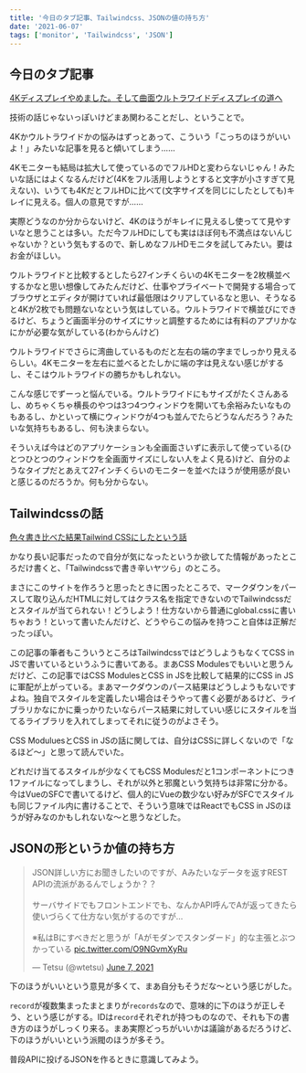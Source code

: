 ```yaml
---
title: '今日のタブ記事、Tailwindcss、JSONの値の持ち方'
date: '2021-06-07'
tags: ['monitor', 'Tailwindcss', 'JSON']
---
```


## 今日のタブ記事

[4Kディスプレイやめました。そして曲面ウルトラワイドディスプレイの道へ](https://repl.info/archives/2924/)

技術の話じゃないっぽいけどまあ関わることだし、ということで。

4Kかウルトラワイドかの悩みはずっとあって、こういう「こっちのほうがいいよ！」みたいな記事を見ると傾いてしまう……

4Kモニターも結局は拡大して使っているのでフルHDと変わらないじゃん！みたいな話にはよくなるんだけど(4Kをフル活用しようとすると文字が小さすぎて見えない)、いうても4KだとフルHDに比べて(文字サイズを同じにしたとしても)キレイに見える。個人の意見ですが……

実際どうなのか分からないけど、4Kのほうがキレイに見えるし使ってて見やすいなと思うことは多い。ただ今フルHDにしても実はほぼ何も不満点はないんじゃないか？という気もするので、新しめなフルHDモニタを試してみたい。要はお金がほしい。

ウルトラワイドと比較するとしたら27インチくらいの4Kモニターを2枚横並べするかなと思い想像してみたんだけど、仕事やプライベートで開発する場合ってブラウザとエディタが開けていれば最低限はクリアしているなと思い、そうなると4Kが2枚でも問題ないなという気はしている。ウルトラワイドで横並びにできるけど、ちょうど画面半分のサイズにサッと調整するためには有料のアプリかなにかが必要な気がしている(わからんけど)

ウルトラワイドでさらに湾曲しているものだと左右の端の字までしっかり見えるらしい。4Kモニターを左右に並べるとたしかに端の字は見えない感じがするし、そこはウルトラワイドの勝ちかもしれない。

こんな感じでずーっと悩んでいる。ウルトラワイドにもサイズがたくさんあるし、めちゃくちゃ横長のやつは3つ4つウィンドウを開いても余裕みたいなものもあるし、かといって横にウィンドウが4つも並んでたらどうなんだろう？みたいな気持ちもあるし、何も決まらない。

そういえば今はどのアプリケーションも全画面さいずに表示して使っている(ひとつひとつのウィンドウを全画面サイズにしない人をよく見る)けど、自分のようなタイプだとあえて27インチくらいのモニターを並べたほうが使用感が良いと感じるのだろうか。何も分からない。

## Tailwindcssの話

[色々書き比べた結果Tailwind CSSにしたという話](https://qiita.com/Takazudo/items/78ee15564bfefdea844c)

かなり長い記事だったので自分が気になったというか欲してた情報があったところだけ書くと、「Tailwindcssで書き辛いヤツら」のところ。

まさにこのサイトを作ろうと思ったときに困ったところで、マークダウンをパースして取り込んだHTMLに対してはクラス名を指定できないのでTailwindcssだとスタイルが当てられない！どうしよう！仕方ないから普通にglobal.cssに書いちゃおう！といって書いたんだけど、どうやらこの悩みを持つこと自体は正解だったっぽい。

この記事の筆者もこういうところはTailwindcssではどうしようもなくてCSS in JSで書いているというふうに書いてある。まあCSS Modulesでもいいと思うんだけど、この記事ではCSS ModulesとCSS in JSを比較して結果的にCSS in JSに軍配が上がっている。まあマークダウンのパース結果はどうしようもないですよね。独自でスタイルを定義したい場合はそうやって書く必要があるけど、ライブラリかなにかに乗っかりたいならパース結果に対していい感じにスタイルを当てるライブラリを入れてしまってそれに従うのがよさそう。

CSS ModuluesとCSS in JSの話に関しては、自分はCSSに詳しくないので「なるほど〜」と思って読んでいた。

どれだけ当てるスタイルが少なくてもCSS Modulesだと1コンポーネントにつき1ファイルになってしまうし、それが以外と邪魔という気持ちは非常に分かる。今はVueのSFCで書いてるけど、個人的にVueの数少ない好みがSFCでスタイルも同じファイル内に書けることで、そういう意味ではReactでもCSS in JSのほうが好みなのかもしれないな〜と思うなどした。

## JSONの形というか値の持ち方

<blockquote class="twitter-tweet" data-partner="tweetdeck"><p lang="ja" dir="ltr">JSON詳しい方にお聞きしたいのですが、Aみたいなデータを返すREST APIの流派があるんでしょうか？？<br><br>サーバサイドでもフロントエンドでも、なんかAPI呼んでAが返ってきたら使いづらくて仕方ない気がするのですが…<br><br>※私はBにすべきだと思うが「Aがモダンでスタンダード」的な主張とぶつかっている <a href="https://t.co/O9NGvmXyRu">pic.twitter.com/O9NGvmXyRu</a></p>&mdash; Tetsu (@wtetsu) <a href="https://twitter.com/wtetsu/status/1401887251118755840?ref_src=twsrc%5Etfw">June 7, 2021</a></blockquote>
<script async src="https://platform.twitter.com/widgets.js" charset="utf-8"></script>


下のほうがいいという意見が多くて、まあ自分もそうだな〜という感じがした。

`record`が複数集まったまとまりが`records`なので、意味的に下のほうが正しそう、という感じがする。IDは`record`それぞれが持つものなので、それも下の書き方のほうがしっくり来る。まあ実際どっちがいいかは議論があるだろうけど、下のほうがいいという派閥のほうが多そう。

普段APIに投げるJSONを作るときに意識してみよう。

